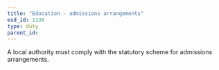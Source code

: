 ```yaml
---
title: "Education - admissions arrangements"
esd_id: 1136
type: duty
parent_id:  
---
```


A local authority must comply with the statutory scheme for admissions arrangements.


